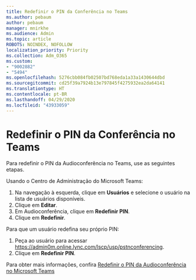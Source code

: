 ```yaml
---
title: Redefinir o PIN da Conferência no Teams
ms.author: pebaum
author: pebaum
manager: mnirkhe
ms.audience: Admin
ms.topic: article
ROBOTS: NOINDEX, NOFOLLOW
localization_priority: Priority
ms.collection: Adm_O365
ms.custom:
- "9002882"
- "5494"
ms.openlocfilehash: 5276cbb084fb02507bd768eda1a33a1430644dbd
ms.sourcegitcommit: cd25f39a7924b13e797845f4275932ea2da64141
ms.translationtype: HT
ms.contentlocale: pt-BR
ms.lasthandoff: 04/29/2020
ms.locfileid: "43933059"
---
```

# <a name="reset-conferencing-pin-in-teams"></a>Redefinir o PIN da Conferência no Teams

Para redefinir o PIN da Audioconferência no Teams, use as seguintes etapas.  

Usando o Centro de Administração do Microsoft Teams:

1. Na navegação à esquerda, clique em **Usuários** e selecione o usuário na lista de usuários disponíveis.
2. Clique em **Editar**.
3. Em Audioconferência, clique em **Redefinir PIN**.
4. Clique em **Redefinir**.

Para que um usuário redefina seu próprio PIN:
1. Peça ao usuário para acessar https://admin0m.online.lync.com/lscp/usp/pstnconferencing.
2. Clique em **Redefinir PIN**.

Para obter mais informações, confira [Redefinir o PIN da Audioconferência no Microsoft Teams](https://docs.microsoft.com/microsoftteams/reset-the-audio-conferencing-pin-in-teams)
